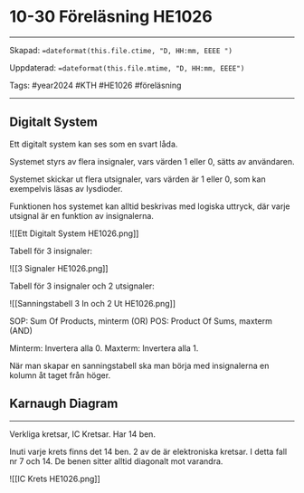 # 10-30 Föreläsning HE1026

---

Skapad: `=dateformat(this.file.ctime, "D, HH:mm, EEEE ")`

Uppdaterad: `=dateformat(this.file.mtime, "D, HH:mm, EEEE")`

Tags: #year2024 #KTH #HE1026 #föreläsning

---

## Digitalt System

Ett digitalt system kan ses som en svart låda.

Systemet styrs av flera insignaler, vars värden 1 eller 0, sätts av användaren.

Systemet skickar ut flera utsignaler, vars värden är 1 eller 0, som kan exempelvis läsas av lysdioder.

Funktionen hos systemet kan alltid beskrivas med logiska uttryck, där varje utsignal är en funktion av insignalerna.

![[Ett Digitalt System HE1026.png]]

Tabell för 3 insignaler:

![[3 Signaler HE1026.png]]

Tabell för 3 insignaler och 2 utsignaler:

![[Sanningstabell 3 In och 2 Ut HE1026.png]]

SOP: Sum Of Products, minterm (OR)
POS: Product Of Sums, maxterm (AND)

Minterm: Invertera alla 0.
Maxterm: Invertera alla 1.

När man skapar en sanningstabell ska man börja med insignalerna en kolumn åt taget från höger.

## Karnaugh Diagram

---

Verkliga kretsar, IC Kretsar. Har 14 ben.

Inuti varje krets finns det 14 ben. 2 av de är elektroniska kretsar. I detta fall nr 7 och 14. De benen sitter alltid diagonalt mot varandra.

![[IC Krets HE1026.png]]
